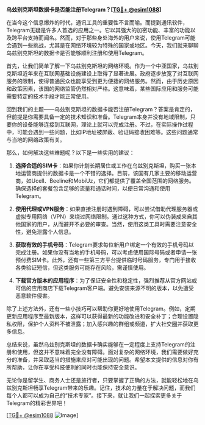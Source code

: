 **乌兹别克斯坦数据卡是否能注册Telegram？[[TG💪+ @esim1088](https://t.me/s/esim1088)]**

在当今这个信息爆炸的时代，通讯工具的重要性不言而喻。而提到通讯软件，Telegram无疑是许多人首选的应用之一。它以其强大的加密功能、丰富的功能以及跨平台支持而闻名。然而，对于那些身处海外的用户来说，使用Telegram可能会遇到一些挑战，尤其是在网络环境较为特殊的国家或地区。今天，我们就来聊聊乌兹别克斯坦的数据卡是否能够顺利注册和使用Telegram。

首先，让我们简单了解一下乌兹别克斯坦的网络环境。作为一个中亚国家，乌兹别克斯坦近年来在互联网基础设施建设上取得了显著进展。政府逐步放宽了对互联网服务的限制，使得普通民众也能享受到更为便捷的网络服务。然而，由于历史原因和政策因素，该国的网络监管仍然相对严格。这意味着，某些国际应用和服务可能需要特定的技术手段才能正常使用。

回到我们的主题——乌兹别克斯坦的数据卡能否注册Telegram？答案是肯定的，但前提是你需要具备一定的技术知识和准备。Telegram本身并没有地域限制，只要你的设备能够连接到互联网，理论上就可以完成注册。不过，在实际操作过程中，可能会遇到一些问题，比如IP地址被屏蔽、验证码接收困难等。这些问题通常与当地的网络政策有关。

那么，如何解决这些难题呢？以下是一些实用的建议：

1. **选择合适的SIM卡**：如果你计划长期居住或工作在乌兹别克斯坦，购买一张本地运营商提供的数据卡是一个不错的选择。目前，该国有几家主要的移动运营商，如Ucell、Beeline和MobiUz，它们都提供了覆盖全国范围的网络服务。确保选择的套餐包含足够的流量和通话时间，以便日常沟通和使用Telegram。

2. **使用代理或VPN服务**：如果直接注册时遇到障碍，可以尝试借助代理服务器或虚拟专用网络（VPN）来绕过网络限制。通过这种方式，你可以伪装成来自其他国家的用户，从而避开不必要的审查。当然，使用这类工具时需要注意安全性，避免泄露个人信息。

3. **获取有效的手机号码**：Telegram要求每位新用户绑定一个有效的手机号码以完成注册。如果你没有当地的手机号码，可以考虑使用国际号码或者申请一张预付费SIM卡。此外，还有一些第三方平台提供临时号码服务，专门用于接收各类验证短信，但这类服务可能存在风险，需谨慎使用。

4. **下载官方版本的应用程序**：为了保证安全性和稳定性，强烈推荐从官方网站或可信的应用商店下载Telegram客户端。避免安装来源不明的版本，以免遭受恶意软件侵害。

除了上述方法外，还有一些小技巧可以帮助你更好地使用Telegram。例如，定期更新应用程序至最新版本，这样可以获得最新的功能改进和安全补丁；合理设置隐私权限，保护个人资料不被泄露；加入感兴趣的群组或频道，扩大社交圈并获取更多信息。

总结来说，虽然乌兹别克斯坦的数据卡确实能够在一定程度上支持Telegram的注册和使用，但这并不意味着完全没有障碍。面对复杂的网络环境，我们需要做好充分的准备，并采取适当的措施来应对可能出现的问题。希望本文提供的信息对你有所帮助，让你在享受科技便利的同时也能保持安全意识。

无论你是留学生、商务人士还是旅行者，只要掌握了正确的方法，就能轻松地在乌兹别克斯坦畅享Telegram带来的乐趣。记住，技术的力量在于解决问题，而我们每个人都可以成为自己的“技术专家”。接下来，就让我们一起探索更多关于Telegram的精彩世界吧！

[[TG💪+ @esim1088](https://t.me/s/esim1088) ![Image](https://i.postimg.cc/4NQfJmqS/Snipaste-2025-05-13-00-14-12.png)]